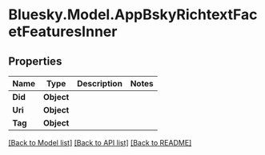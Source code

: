 # Bluesky.Model.AppBskyRichtextFacetFeaturesInner

## Properties

Name | Type | Description | Notes
------------ | ------------- | ------------- | -------------
**Did** | **Object** |  | 
**Uri** | **Object** |  | 
**Tag** | **Object** |  | 

[[Back to Model list]](../README.md#documentation-for-models) [[Back to API list]](../README.md#documentation-for-api-endpoints) [[Back to README]](../README.md)

